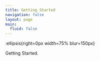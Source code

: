 ```yaml
---
title: Getting Started
navigation: false
layout: page
main:
  fluid: false
---
```


:ellipsis{right=0px width=75% blur=150px}

Getting Started.